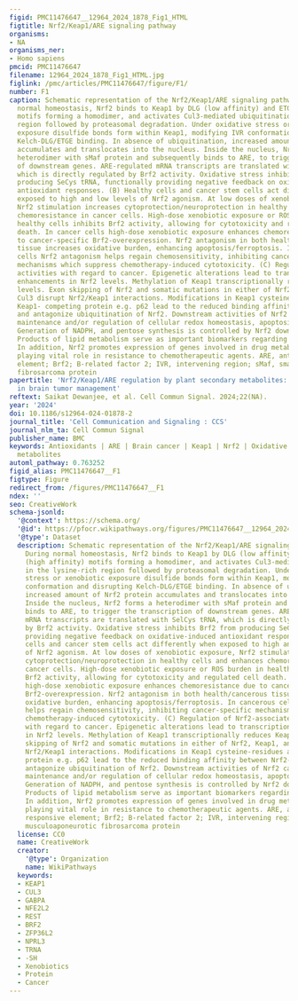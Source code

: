 ```yaml
---
figid: PMC11476647__12964_2024_1878_Fig1_HTML
figtitle: Nrf2/Keap1/ARE signaling pathway
organisms:
- NA
organisms_ner:
- Homo sapiens
pmcid: PMC11476647
filename: 12964_2024_1878_Fig1_HTML.jpg
figlink: /pmc/articles/PMC11476647/figure/F1/
number: F1
caption: Schematic representation of the Nrf2/Keap1/ARE signaling pathway. (A) During
  normal homeostasis, Nrf2 binds to Keap1 by DLG (low affinity) and ETGE (high affinity)
  motifs forming a homodimer, and activates Cul3-mediated ubiquitination in the lysine-rich
  region followed by proteasomal degradation. Under oxidative stress or xenobiotic
  exposure disulfide bonds form within Keap1, modifying IVR conformation and disrupting
  Kelch-DLG/ETGE binding. In absence of ubiquitination, increased amount of Nrf2 protein
  accumulates and translocates into the nucleus. Inside the nucleus, Nrf2 forms a
  heterodimer with sMaf protein and subsequently binds to ARE, to trigger the transcription
  of downstream genes. ARE-regulated mRNA transcripts are translated with SelCys tRNA,
  which is directly regulated by Brf2 activity. Oxidative stress inhibits Brf2 from
  producing SeCys tRNA, functionally providing negative feedback on oxidative-induced
  antioxidant responses. (B) Healthy cells and cancer stem cells act differently when
  exposed to high and low levels of Nrf2 agonism. At low doses of xenobiotic exposure,
  Nrf2 stimulation increases cytoprotection/neuroprotection in healthy cells and enhances
  chemoresistance in cancer cells. High-dose xenobiotic exposure or ROS burden in
  healthy cells inhibits Brf2 activity, allowing for cytotoxicity and regulated cell
  death. In cancer cells high-dose xenobiotic exposure enhances chemoresistance due
  to cancer-specific Brf2-overexpression. Nrf2 antagonism in both health/cancerous
  tissue increases oxidative burden, enhancing apoptosis/ferroptosis. In cancerous
  cells Nrf2 antagonism helps regain chemosensitivity, inhibiting cancer-specific
  mechanisms which suppress chemotherapy-induced cytotoxicity. (C) Regulation of Nrf2-associated
  activities with regard to cancer. Epigenetic alterations lead to transcriptional
  enhancements in Nrf2 levels. Methylation of Keap1 transcriptionally reduces Keap1
  levels. Exon skipping of Nrf2 and somatic mutations in either of Nrf2, Keap1, and
  Cul3 disrupt Nrf2/Keap1 interactions. Modifications in Keap1 cysteine-residues and
  Keap1‐ competing protein e.g. p62 lead to the reduced binding affinity between Nrf2‐Keap1,
  and antagonize ubiquitination of Nrf2. Downstream activities of Nrf2 cascade include
  maintenance and/or regulation of cellular redox homeostasis, apoptosis, and autophagy.
  Generation of NADPH, and pentose synthesis is controlled by Nrf2 downstream genes.
  Products of lipid metabolism serve as important biomarkers regarding cancer progression.
  In addition, Nrf2 promotes expression of genes involved in drug metabolism, thus
  playing vital role in resistance to chemotherapeutic agents. ARE, antioxidant responsive
  element; Brf2; B-related factor 2; IVR, intervening region; sMaf, small musculoaponeurotic
  fibrosarcoma protein
papertitle: 'Nrf2/Keap1/ARE regulation by plant secondary metabolites: a new horizon
  in brain tumor management'
reftext: Saikat Dewanjee, et al. Cell Commun Signal. 2024;22(NA).
year: '2024'
doi: 10.1186/s12964-024-01878-2
journal_title: 'Cell Communication and Signaling : CCS'
journal_nlm_ta: Cell Commun Signal
publisher_name: BMC
keywords: Antioxidants | ARE | Brain cancer | Keap1 | Nrf2 | Oxidative stress | Secondary
  metabolites
automl_pathway: 0.763252
figid_alias: PMC11476647__F1
figtype: Figure
redirect_from: /figures/PMC11476647__F1
ndex: ''
seo: CreativeWork
schema-jsonld:
  '@context': https://schema.org/
  '@id': https://pfocr.wikipathways.org/figures/PMC11476647__12964_2024_1878_Fig1_HTML.html
  '@type': Dataset
  description: Schematic representation of the Nrf2/Keap1/ARE signaling pathway. (A)
    During normal homeostasis, Nrf2 binds to Keap1 by DLG (low affinity) and ETGE
    (high affinity) motifs forming a homodimer, and activates Cul3-mediated ubiquitination
    in the lysine-rich region followed by proteasomal degradation. Under oxidative
    stress or xenobiotic exposure disulfide bonds form within Keap1, modifying IVR
    conformation and disrupting Kelch-DLG/ETGE binding. In absence of ubiquitination,
    increased amount of Nrf2 protein accumulates and translocates into the nucleus.
    Inside the nucleus, Nrf2 forms a heterodimer with sMaf protein and subsequently
    binds to ARE, to trigger the transcription of downstream genes. ARE-regulated
    mRNA transcripts are translated with SelCys tRNA, which is directly regulated
    by Brf2 activity. Oxidative stress inhibits Brf2 from producing SeCys tRNA, functionally
    providing negative feedback on oxidative-induced antioxidant responses. (B) Healthy
    cells and cancer stem cells act differently when exposed to high and low levels
    of Nrf2 agonism. At low doses of xenobiotic exposure, Nrf2 stimulation increases
    cytoprotection/neuroprotection in healthy cells and enhances chemoresistance in
    cancer cells. High-dose xenobiotic exposure or ROS burden in healthy cells inhibits
    Brf2 activity, allowing for cytotoxicity and regulated cell death. In cancer cells
    high-dose xenobiotic exposure enhances chemoresistance due to cancer-specific
    Brf2-overexpression. Nrf2 antagonism in both health/cancerous tissue increases
    oxidative burden, enhancing apoptosis/ferroptosis. In cancerous cells Nrf2 antagonism
    helps regain chemosensitivity, inhibiting cancer-specific mechanisms which suppress
    chemotherapy-induced cytotoxicity. (C) Regulation of Nrf2-associated activities
    with regard to cancer. Epigenetic alterations lead to transcriptional enhancements
    in Nrf2 levels. Methylation of Keap1 transcriptionally reduces Keap1 levels. Exon
    skipping of Nrf2 and somatic mutations in either of Nrf2, Keap1, and Cul3 disrupt
    Nrf2/Keap1 interactions. Modifications in Keap1 cysteine-residues and Keap1‐ competing
    protein e.g. p62 lead to the reduced binding affinity between Nrf2‐Keap1, and
    antagonize ubiquitination of Nrf2. Downstream activities of Nrf2 cascade include
    maintenance and/or regulation of cellular redox homeostasis, apoptosis, and autophagy.
    Generation of NADPH, and pentose synthesis is controlled by Nrf2 downstream genes.
    Products of lipid metabolism serve as important biomarkers regarding cancer progression.
    In addition, Nrf2 promotes expression of genes involved in drug metabolism, thus
    playing vital role in resistance to chemotherapeutic agents. ARE, antioxidant
    responsive element; Brf2; B-related factor 2; IVR, intervening region; sMaf, small
    musculoaponeurotic fibrosarcoma protein
  license: CC0
  name: CreativeWork
  creator:
    '@type': Organization
    name: WikiPathways
  keywords:
  - KEAP1
  - CUL3
  - GABPA
  - NFE2L2
  - REST
  - BRF2
  - ZFP36L2
  - NPRL3
  - TRNA
  - -SH
  - Xenobiotics
  - Protein
  - Cancer
---
```

